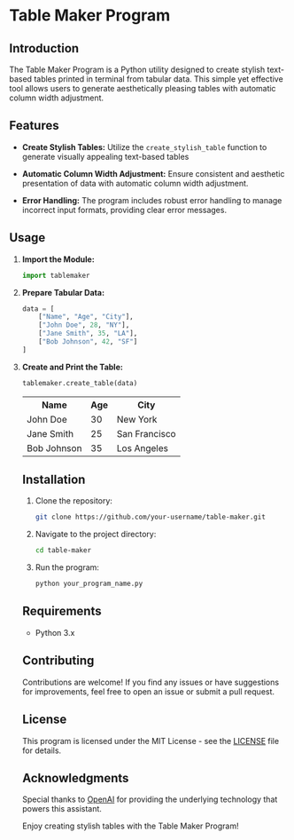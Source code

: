 # Table Maker Program

## Introduction

The Table Maker Program is a Python utility designed to create stylish text-based tables printed in terminal from tabular data. This simple yet effective tool allows users to generate aesthetically pleasing tables with automatic column width adjustment.

## Features

- **Create Stylish Tables:** Utilize the `create_stylish_table` function to generate visually appealing text-based tables
  
- **Automatic Column Width Adjustment:** Ensure consistent and aesthetic presentation of data with automatic column width adjustment.

- **Error Handling:** The program includes robust error handling to manage incorrect input formats, providing clear error messages.

## Usage

1. **Import the Module:**

    ```python
    import tablemaker
    ```

2. **Prepare Tabular Data:**

    ```python
    data = [
        ["Name", "Age", "City"],
        ["John Doe", 28, "NY"],
        ["Jane Smith", 35, "LA"],
        ["Bob Johnson", 42, "SF"]
    ]
    ```

3. **Create and Print the Table:**

    ```python
    tablemaker.create_table(data)
    ```

    <table>
  <tr>
    <th>Name</th>
    <th>Age</th>
    <th>City</th>
  </tr>
  <tr>
    <td>John Doe</td>
    <td>30</td>
    <td>New York</td>
  </tr>
  <tr>
    <td>Jane Smith</td>
    <td>25</td>
    <td>San Francisco</td>
  </tr>
  <tr>
    <td>Bob Johnson</td>
    <td>35</td>
    <td>Los Angeles</td>
  </tr>
</table>


## Installation

1. Clone the repository:

    ```bash
    git clone https://github.com/your-username/table-maker.git
    ```

2. Navigate to the project directory:

    ```bash
    cd table-maker
    ```

3. Run the program:

    ```bash
    python your_program_name.py
    ```

## Requirements

- Python 3.x

## Contributing

Contributions are welcome! If you find any issues or have suggestions for improvements, feel free to open an issue or submit a pull request.

## License

This program is licensed under the MIT License - see the [LICENSE](LICENSE) file for details.

## Acknowledgments

Special thanks to [OpenAI](https://www.openai.com/) for providing the underlying technology that powers this assistant.

Enjoy creating stylish tables with the Table Maker Program!

